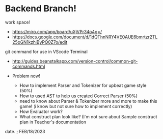 # Backend Branch!
work space!
- https://miro.com/app/board/uXjVPr34o4g=/
- https://docs.google.com/document/d/1dQThnNRY4VE0AUE6bmrtzr2TL25oGN1kzhiByPQ0Z7o/edit

git command for use in VScode Terminal
 - http://guides.beanstalkapp.com/version-control/common-git-commands.html

- Problem now!
  - How to implement Parser and Tokenizer for upbeat game style (50%)
  - How to used AST to help us created Correct Parser (50%)
  - need to know about Parser & Tokenizer more and more to make this game! (i know but not sure how to implement correctly)
  - How Evaluator work?
  - What construct plan look like? (I'm not sure about Sample construct plan in Teacher's documentation
  
 date. ; FEB/18/2023
